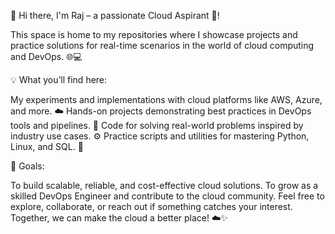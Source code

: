 👋 Hi there, I'm Raj – a passionate Cloud Aspirant 🚀!

This space is home to my repositories where I showcase projects and practice solutions for real-time scenarios in the world of cloud computing and DevOps. 🌐💻

💡 What you’ll find here:

My experiments and implementations with cloud platforms like AWS, Azure, and more. ☁️
Hands-on projects demonstrating best practices in DevOps tools and pipelines. 🔧
Code for solving real-world problems inspired by industry use cases. ⚙️
Practice scripts and utilities for mastering Python, Linux, and SQL. 📜


🎯 Goals:

To build scalable, reliable, and cost-effective cloud solutions.
To grow as a skilled DevOps Engineer and contribute to the cloud community.
Feel free to explore, collaborate, or reach out if something catches your interest. Together, we can make the cloud a better place! ☁️✨
